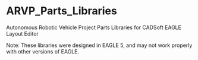 ARVP_Parts_Libraries
====================

Autonomous Robotic Vehicle Project 
Parts Libraries for CADSoft EAGLE Layout Editor

Note: These libraries were designed in EAGLE 5, and may not work properly with other versions of EAGLE.